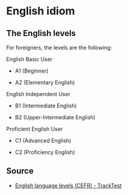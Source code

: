 <!--
todo carry on vs carry out
-->

# English idiom

## The English levels

For foreigners, the levels are the following:

English Basic User

* A1 (Beginner)

* A2 (Elementary English)

English Independent User

* B1 (Intermediate English)

* B2 (Upper-Intermediate English)

Proficient English User

* C1 (Advanced English)

* C2 (Proficiency English)


## Source

* [English language levels (CEFR) - TrackTest](https://tracktest.eu/english-levels-cefr/)